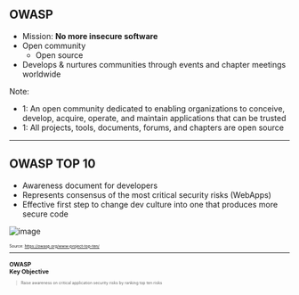 <!-- .slide: data-background-image="./content/images/owasp-logo-white.svg" data-background-size="15%" data-background-position="right 2% top 2%"-->

## OWASP

- Mission: **No more insecure software**
- Open community
  - Open source
- Develops & nurtures communities through events and chapter meetings worldwide

Note:

- 1: An open community dedicated to enabling organizations to conceive, develop, acquire, operate, and maintain applications that can be trusted
- 1: All projects, tools, documents, forums, and chapters are open source

---

## OWASP TOP 10

- Awareness document for developers <!-- .element: style="font-size:0.9em"-->
- Represents consensus of the most critical security risks (WebApps) <!-- .element: style="font-size:0.9em"-->
- Effective first step to change dev culture into one that produces more secure code <!-- .element: style="font-size:0.9em"-->

![image](./content/images/owasp-top10-mapping.png)

<div style="text-align:left; font-size:0.5em;">

Source: https://owasp.org/www-project-top-ten/

---

## OWASP<br>Key Objective

>Raise awareness on critical application security risks by ranking top ten risks
